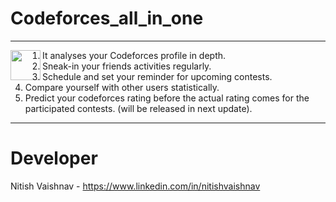 # Codeforces_all_in_one
---------------
<a href="url"><img src="[http://url.to/image.png](https://github.com/nitishv2017/Codeforces_all_in_one/blob/master/2.jpg)" align="left" height="48" width="48" ></a>
1. It analyses your Codeforces profile in depth. <br/>
2. Sneak-in your friends activities regularly.<br/>
3. Schedule and set your reminder for upcoming contests.<br/>
4. Compare yourself with other users statistically.<br/>
5. Predict your codeforces rating before the actual rating comes for the participated contests. (will be released in next update).<br/>
 ---------------
# Developer
Nitish Vaishnav - https://www.linkedin.com/in/nitishvaishnav <br/>
 
